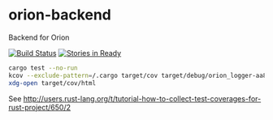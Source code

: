 # orion-backend
Backend for Orion

[![Build Status](https://travis-ci.org/samdolt/orion-backend.svg?branch=master)](https://travis-ci.org/samdolt/orion-backend)
[![Stories in Ready](https://badge.waffle.io/samdolt/orion-backend.svg?label=ready&title=Ready)](http://waffle.io/samdolt/orion-backend) 

```bash
cargo test --no-run
kcov --exclude-pattern=/.cargo target/cov target/debug/orion_logger-aa8ba5ecad312940
xdg-open target/cov/html
```

See http://users.rust-lang.org/t/tutorial-how-to-collect-test-coverages-for-rust-project/650/2
